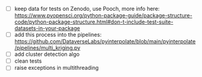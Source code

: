 - [ ] keep data for tests on Zenodo, use Pooch, more info here: https://www.pyopensci.org/python-package-guide/package-structure-code/python-package-structure.html#don-t-include-test-suite-datasets-in-your-package
- [ ] add this process into the pipelines: https://github.com/DataverseLabs/pyinterpolate/blob/main/pyinterpolate/pipelines/multi_kriging.py
- [ ] add cluster detection algo
- [ ] clean tests
- [ ] raise exceptions in multithreading